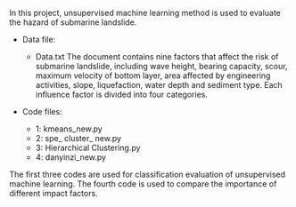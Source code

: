 In this project, unsupervised machine learning method is used to evaluate the hazard of submarine landslide. 

- Data file:
    - Data.txt
      The document contains nine factors that affect the risk of submarine landslide, including wave height, bearing capacity, scour, maximum velocity of bottom layer, area affected by engineering activities, slope, liquefaction, water depth and sediment type. Each influence factor is divided into four categories.

- Code files:
  - 1: kmeans_new.py 
  - 2: spe_ cluster_ new.py
  - 3: Hierarchical Clustering.py
  - 4: danyinzi_new.py

The first three codes are used for classification evaluation of unsupervised machine learning. The fourth code is used to compare the importance of different impact factors. 
